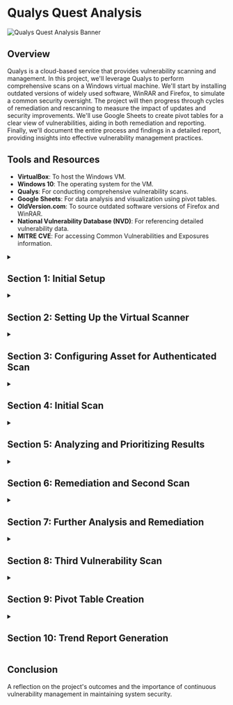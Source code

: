 # Qualys Quest Analysis

![Qualys Quest Analysis Banner](https://i.imgur.com/GBIvqJF.gif)

## Overview

Qualys is a cloud-based service that provides vulnerability scanning and management. In this project, we'll leverage Qualys to perform comprehensive scans on a Windows virtual machine. We'll start by installing outdated versions of widely used software, WinRAR and Firefox, to simulate a common security oversight. The project will then progress through cycles of remediation and rescanning to measure the impact of updates and security improvements. We'll use Google Sheets to create pivot tables for a clear view of vulnerabilities, aiding in both remediation and reporting. Finally, we'll document the entire process and findings in a detailed report, providing insights into effective vulnerability management practices.


## Tools and Resources

- **VirtualBox**: To host the Windows VM.
- **Windows 10**: The operating system for the VM.
- **Qualys**: For conducting comprehensive vulnerability scans.
- **Google Sheets**: For data analysis and visualization using pivot tables.
- **OldVersion.com**: To source outdated software versions of Firefox and WinRAR.
- **National Vulnerability Database (NVD)**: For referencing detailed vulnerability data.
- **MITRE CVE**: For accessing Common Vulnerabilities and Exposures information.


<details>
<summary><h2><b>Section 1: Initial Setup</b></h2></summary>
  To begin, we start by preparing our virtual environment for the vulnerability assessment. We'll establish a network, set up a Windows virtual machine, and install outdated versions of software known for their vulnerabilities.<br><br>

  <details>
  <summary><h3>Step 1: Creating a NAT Network</h3></summary>
  
  - Open VirtualBox and go to `File > Tools > Host Network Manager`
  - Click on the `NAT Networks` tab and Create with the following details:
    - Name: `NatNetwork`
    - Ipv4: `10.2.22.0/24`
    - DHCP: `Enabled`

![VirtualBox Manager](https://i.imgur.com/QZRWNRR.png)<br><br>
![Creating NAT Network](https://i.imgur.com/zt1VLMW.png)<br><br>

  </details>

  <details>
  <summary><h3>Step 2: Assign Windows VM to NatNetwork</h3></summary>

  - Create a Windows virtual machine in VirtualBox and configure our network settings to use our created Nat Network: `NatNetwork`

![VM Network Settings](https://i.imgur.com/74elGnG.png)<br><br>

  </details>

  <details>
  <summary><h3>Step 3: Installing Outdated Applications</h3></summary>

  - Open a browser and Search for `Old Version`
  - Click on the `OldVersion.com` link and search for Mozilla Firefox and WinRAR
  - Download and Install both applications
   
![Google Search for Old Version](https://i.imgur.com/fVKK6lf.png)<br><br>
![Downloading Firefox](https://i.imgur.com/bU6ZuCT.png)<br><br>
![Downloading Firefox1](https://i.imgur.com/O0eNVUx.png)<br><br>
![Downloading WinRAR](https://i.imgur.com/6qAGRWv.png)<br><br>
![Installing WinRAR & Firefox](https://i.imgur.com/DEaNp0z.png)<br><br>

  Great! We've now created our Windows VM with outdated versions of Firefox and WinRAR installed. This machine will be used to find vulnerabilities for us to analyze and remediate. Next, we will download and install our Virtual Scanner from Qualys.

  </details>
  
</details>

<details>
<summary><h2><b>Section 2: Setting Up the Virtual Scanner</b></h2></summary>
  This section involves downloading the Qualys Virtual Scanner and configuring it to work with our virtual environment assuming we've already subscribed for the Community Edition of Qualys.<br><br>

  <details>
  <summary><h3>Step 1: Downloading the Scanner</h3></summary>
    
  - Access the Qualys platform and in the Getting Started section, click on `Download a virtual scanner`
  - Start the wizard to configure our scanner
  - Choose `VMware ESXi, vCenter Server` as the virtualization platform and provide the name `StreetrackVA` for our scanner
  - Download the scanner appliance image to the local machine
  - Take note of the provided Personalization Code for later use

![Add New Virtual Scanner](https://i.imgur.com/HVC48hW.png)<br><br>
![Start Wizard](https://i.imgur.com/b8xA6Vs.png)<br><br>
![Configure Platform and Name](https://i.imgur.com/Njc80LI.png)<br><br>
![Save Virtual Scanner](https://i.imgur.com/iNg3raU.png)<br><br>
![Personalization Code](https://i.imgur.com/BXVDIKb.png)<br><br>

  </details>

  <details>
  <summary><h3>Step 2: Importing and Configuring the Scanner Appliance</h3></summary>
 
  - In VirtualBox, select `File` > `Import Appliance` and navigate to the downloaded scanner image
  - Follow the prompts to import the scanner appliance
  - Once imported, click on `Settings` > `Network` and choose:
    - Attached to: `NAT Network`
    - Name: `NatNetwork`
      
  This will ensure that the scanner and the Windows VM will be on the same network.<br><br>
      
![Importing Appliance](https://i.imgur.com/I5IUsmB.png)<br><br>
![Importing Appliance1](https://i.imgur.com/VRYOIhj.png)<br><br>
![Appliance Settings](https://i.imgur.com/VjhFhFZ.png)<br><br>
![Appliance Settings1](https://i.imgur.com/TbXOzSZ.png)<br><br>

  </details>

  <details>
  <summary><h3>Step 3: Personalizing the Scanner</h3></summary>

  - Start the scanner VM and use the personalization code provided by Qualys to activate and configure the scanner.
  - We'll be provided the IP address of our scanner once the personalization process is complete.

![Scanner Console1](https://i.imgur.com/DQBoKfE.png)<br><br>
![Personalization Progress](https://i.imgur.com/WYnAHVw.png)<br><br>
![Scanner Complete](https://i.imgur.com/sZx6T6X.png)<br><br>

  </details>

  <details>
  <summary><h3>Step 4: Finalizing Scanner Setup</h3></summary>
  
  - Once the personalization is complete, verify that the scanner appears in our Qualys account with the correct LAN IP: `10.2.22.6`
  - We'll also perform a connectivity test from the Windows VM to confirm the scanner is reachable.
  - In the command prompt, run:<br><br>
    ```cmd
    ipconfig
    ping 10.2.22.6
    ```
  - **Our IP Addresses:**
    - Windows VM: `10.2.22.5`
    - Qualys Scanner: `10.2.22.6`
            
![Activation Verification](https://i.imgur.com/NGzwDfe.png)<br><br>
![Appliances Tab](https://i.imgur.com/i6KX2gx.png)<br><br>
![Ping Test](https://i.imgur.com/ssnmMud.png)<br><br>

  Awesome! The Qualys Virtual Scanner is now up and running! In the next section, we'll configure our asset for an authenticated scan. 
  
  </details>

</details>

<details>
<summary><h2><b>Section 3: Configuring Asset for Authenticated Scan</b></h2></summary>
  Setting up for an authenticated scan ensures a more thorough assessment by allowing the scanner to log into the system. This allows for deeper vulnerability detection. Lets go over the steps to configure our asset, Windows VM, for an authenticated scan.<br><br>

  <details>
  <summary><h3>Step 1: Adding VM's IP Range to Qualys Asset Groups</h3></summary>
    
  - Navigate to the `Assets` tab on the Qualys platform
  - Click `Add IPs for Scanning`
  - Click on `New` > `IP Tracked Addresses`
  - Enter the IP range of: `10.2.22.2-10.2.22.20`
  - Save the configuration to ensure these IPs are included in scans

![Assets Tab](https://i.imgur.com/f1CeEDI.png)<br><br>
![Add IPs for Scanning1](https://i.imgur.com/azzU5Sz.png)<br><br>
![Add IPs for Scanning2](https://i.imgur.com/sUFpZU4.png)<br><br>
![Add IPs for Scanning3](https://i.imgur.com/3idJ36o.png)<br><br>
  
  </details>

  <details>
  <summary><h3>Step 2: Configuring Windows Firewall</h3></summary>
    
  - On our Windows VM, open the `Windows Defender Firewall` settings.
  - Disable the firewall for private and public networks to allow for unobstructed scanning.
    
![Windows Defender Firewall](https://i.imgur.com/lON4BHQ.png)<br><br>
![Windows Defender Firewall](https://i.imgur.com/Wd19tHy.png)<br><br>
![Turn Off Firewall](https://i.imgur.com/pYdbWAH.png)<br><br>

  Disabling Windows Defender Firewall on both private and public networks on the VM to ensure uninterrupted scanning by Qualys.

  </details>
  
  <details>
  <summary><h3>Step 3: Configuring Windows Services</h3></summary>
    
  - Navigate to `Services` and ensure that the `Remote Registry` service is set to `Automatic` and click `Start`. 
  - In `User Account Control` settings, adjust to `Never Notify`
  - These will allow Qualys scans to access necessary Windows services.

![Services1](https://i.imgur.com/ReBiS2P.png)<br><br>
![Services2](https://i.imgur.com/hifxTFe.png)<br><br>
![Services3](https://i.imgur.com/YMDHjIz.png)<br><br>
![Services4](https://i.imgur.com/zVDXJQI.png)<br><br>

  </details>

  <details>
  <summary><h3>Step 4: Configuring Registry Editor</h3></summary>
    
  - Open `Registry Editor` and navigate to `Computer\HKEY_LOCAL_MACHINE\SOFTWARE\Microsoft\Windows\CurrentVersion\Policies\System`
  - Right-click and choose `New` > `DWORD`
  - Fill in the following details:
    - Value Name: `LocalAccountTokenFilterPolicy`
    - Value Data: `1`
    - This will ensure that the scanning tool has the necessary permissions to check for vulnerabilities on the computer by adjusting the security setting in the computer's registry.
 
![Registry Editor](https://i.imgur.com/gWuZE4g.png)<br><br>
![Registry Editor1](https://i.imgur.com/W140kFX.png)<br><br>
![Registry Editor2](https://i.imgur.com/ZBHXccp.png)<br><br>

  </details>

  <details>
  <summary><h3>Step 5: Adding Credentials to Qualys</h3></summary>
    
  - Navigate back to the Qualys platform and go to the `Scans` tab.
  - Under the `Authentication` tab, click `New` then choose `Operating Systems` and select `Windows`
  - For the `Record Title`, enter `Win 10 Credentials`
  - Select `Local` under `Windows Authentication` and fill out the login credentials for the Windows VM:
    - Username: `Streetrack`
    - Password: `*********`
  - In the `IPs` section, input the IP address of the Windows VM: `10.2.22.5`
  - With these credentials, Qualys will be able to perform a more thorough authenticated scan on our VM.

![Cred1](https://i.imgur.com/0TpwIyi.png)<br><br>
![Cred2](https://i.imgur.com/9Fyhwfw.png)<br><br>
![Cred3](https://i.imgur.com/s9IqGz8.png)<br><br>
![Cred4](https://i.imgur.com/sIFP9pB.png)<br><br>

  </details>

  <details>
  <summary><h3>Step 6: Configuring the Option Profile for Scanning</h3></summary>
  
  The next step is to configure the scanning parameters within Qualys.

  - Select the `Option Profiles` tab and select `New` > `Option Profile` from the dropdown
  - Enter `Basic Win10 Scan` as the title for the option profile and select our username as the owner
  - Next, navigate to `Scan` section and choose `Standard Scan` to select about 1,900 common TCP ports for scanning. This is a balance between speed and coverage.
  - Lastly, scroll down and under `Authentication` select `Windows` checkbox. This will enable the scanner to use the provided Windows credentials during the scan.

![Option Profile](https://i.imgur.com/bTfoF6p.png)<br><br>
![Option Profile Title](https://i.imgur.com/A6mIUg4.png)<br><br>
![Scan TCP Ports](https://i.imgur.com/nnIVNhy.png)<br><br>
![Authentication](https://i.imgur.com/UO8B8sY.png)<br><br>

  Let's GO! After configuring these options, we'll save the profile and now, we can use this option profile to perform authenticated scans on our Windows VM, allowing for a more comprehensive vulnerability assessment.
  
  </details>

</details>

<details>
<summary><h2><b>Section 4: Initial Scan</b></h2></summary>
  
  Alright! Now we're ready to run our first authenicated scan! This will provide us with a view of gaps in our security and help us in securing them.

  - **Step 1: Creating a New Scan**
    - Navigate to `Scans` > `New` > `Scan`. The Launch Vulnerability Scan window will appear.
    - Set the following parameters:
      - Title: `Win10 Authenticated Scan`
      - Option Profile: `Basic Win10 Scan`
      - Scanner Appliance: `StreetrackVA`
      - IPv4 Address: `10.2.22.5`
      - Click on `Launch` once the settings are set.

![Scan1-1](https://i.imgur.com/hfeVUBD.png)<br><br>
![Scan1-2](https://i.imgur.com/ssLOusJ.png)<br><br>
![Scan1-3](https://i.imgur.com/FSF6P8K.png)<br><br>
![Scan1-4](https://i.imgur.com/3iBaxZr.png)<br><br>

  With our first scan completed, we are ready for the next phase of our security assessment: Analyze and Prioritization. The upcoming stage is necessary to the vulnerability management cycle, as it involves a careful examination of the identified vulnerabilities, ranking them based on their severity, and planning remediation efforts accordingly. By prioritizing effectively, we ensure that we address the most critical weaknesses first, bolstering our security posture where it matters most.

</details>

<details>
<summary><h2><b>Section 5: Analyzing and Prioritizing Results</b></h2></summary>
  This phase begins with understanding and reviewing the scan's findings, with the aim to prioritize vulnerabilities by their threat level. To enhance our understanding, we'll examine CVEs associated with a critical vulnerability, consulting the MITRE CVE database and the National Vulnerability Database for detailed information. This approach ensures our remediation efforts are directed where they're most needed.

  <details>
  <summary><h3>Understanding the Scan Summary</h3></summary>
    
  In the realm of vulnerability management, the severity of the vulnerabilities dictates the urgency and priority with which they must be addressed. 

  **Critical and High Vulnerabilities:**
  - Severity 5 (Critical) and Severity 4 (High) vulnerabilities are the most prominent in the scan results.
  - These categories represent the most severe and pressing security issues that need immediate attention due to the high risk they pose.
  - We will focus on remedying Severity 5 and 4 vulnerabilities as they are akin to critical and high threats to our network's security.
  - Swift action on these vulnerabilities is essential to mitigate the risk of potential breaches or security incidents.

  **Vulnerability Breakdown:**
  - Total Reported Vulnerabilities: 442
  - Severity 5 Vulnerabilities: 42
  - Severity 4 Vulnerabilities: 148
  - Severity 3 Vulnerabilities: 58 confirmed, 3 potential
  - Severity 2 Vulnerabilities: 16 confirmed, 2 potential
  - Severity 1 Vulnerabilities: None reported
  - Information Gathered: 173
    - It's noteworthy that out of the 442 vulnerabilities, 173 are categorized as 'Information Gathered'. These entries are not actual vulnerabilities but rather informational items that may include best practices, configuration details, or other non-critical findings.
  - Security Risk Average:
    - The average security risk score of 5.0, a critical-risk posture, underscores the necessity for a thorough review and rapid response plan.
    
  By concentrating on the vulnerabilities with the highest severity first as well as understanding the difference between true vulnerabilities and informational findings, we can efficiently allocate our resources towards enhancing our security posture and reducing the risk landscape. 

  ***For the remainder of this project, we will only focus on critical and high severity vulnerabilities***<br><br>

![Scan Summary](https://i.imgur.com/CxloV6f.png)<br><br>

  </details>

  <details>
  <summary><h3>Reviewing Vulnerabilities by Category</h3></summary>
  
  Categorizing vulnerabilities can significantly enhance the effectiveness of targeted remediation, risk assessment, and trend analysis. Let's explore how categorization aids in these aspects of vulnerability management:

  - **Targeted Remediation:**
    - Categories allow us to focus on areas that require specialized attention or expertise. For example, vulnerabilities within the 'Local' category could indicate issues with installed applications, which may require updates or patches.

  - **Risk Assessment:**
    - By understanding the categories, we can prioritize risks based on severity and the nature of the threat. A high number of 'Windows' category vulnerabilities often suggests the need for critical security updates.

  - **Trend Analysis:**
    - Categorization helps in spotting trends such as recurrent types of vulnerabilities. This can inform our security strategy and help prevent similar vulnerabilities in the future.

  In our specific case:

  - **Local Category:**
    - With 217 confirmed vulnerabilities under 'Local', this could point to the outdated applications we installed on the system. Firefox being a browser could likely have many variety of web protocols, plugins, and extensions, all of which can act as potential attack surfaces. 

  - **Windows Category:**
    - The 42 items in the 'Windows' category likely represent missing security updates. These are crucial as they often patch known vulnerabilities that could be exploited by attackers. We need to ensure that all systems are up-to-date with the latest security patches to maintain a secure environment. For this project, no updates were performed before the scan so these 42 could be due to the Windows security updates.

  In conclusion, categorizing vulnerabilities not only streamlines the remediation process but also provides actionable intelligence on security posture and policy development. For our situation, addressing the 'Local' and 'Windows' categories should be prioritized to mitigate the risk of exploitation from outdated applications and unpatched systems.

![Vulnerabilities by Category](https://i.imgur.com/ZhwBwZA.png)<br><br>

  </details>

  <details>
  <summary><h3>Examining Detailed Results</h3></summary>
  
  The "Detailed Results" section offers a list of individual vulnerabilities. Numerous critical severity level 5 vulnerabilties cover the screen:
  
  - **Critical Windows Security Updates:**
    - These entries suggest missing patches for known Windows vulnerabilities, which are crucial to address promptly to maintain system security.
    
  - **Firefox Vulnerabilities:**
    - Outdated versions of Firefox have multiple security gaps, emphasizing the need for regular updates to web browsers, which are common targets for exploitation due to their extensive internet interaction.

  In essence, this portion underscores the urgency of applying security patches to both operating systems and applications to mitigate the risk of potential cyber attacks.

![Detailed Results](https://i.imgur.com/Y5LtkFt.png)<br><br>

  </details>

  <details>
  <summary><h3>Investigating Individual Vulnerabilities</h3></summary>

  Here, we'll select a critical vulnerability to investigate further. Lets take a look at one thats related to Mozilla Firefox, a critical remote code execution issue. A remote code execution vulnerability allows an attacker to run code on a victim's system.

  - **CVE ID:**
    - The associated CVE (Common Vulnerabilities and Exposures) ID is CVE-2016-9079, which serves as a unique identifier for this specific security flaw.
  
  - **Impact on Systems:**
    - The vulnerability's impact is significant as it could allow remote attackers to execute code on the user’s system, potentially leading to data theft, unauthorized access, or other malicious activities.

  - **Solution:**
    - The report includes links for patches, underscoring the availability of fixes that should be applied to mitigate the risk.

  - **Exploitability:**
    - We see mulitple entries for exploitability meaning attackers are actively exploiting this vulnerability. This increases the urgency to patch affected systems.

![Individual Vulnerability](https://i.imgur.com/3k6Abiq.png)<br><br>

  - **Associated Malware:**
    - Upon scrolling down, we see the presence of known malware associated with this vulnerability which confirms its criticality and active exploitation in the wild.

![Individual Vulnerability1](https://i.imgur.com/LecO7GV.png)<br><br>

  - **Further Investigation:**
    - Following the CVE link leads to the MITRE CVE page, which details that the vulnerability relates to the SVG Animation feature in Firefox and affects Tor Browser users in Windows as well.
    - The NIST National Vulnerability Database (NVD) link provides additional insights, including the CVSS score.
    - Click on `Learn more at National Vulnerability Database (NVD)`

![Individual Vulnerability2](https://i.imgur.com/daYsuvo.png)<br><br>

  - **CVSS Score Explanation:**
    - The CVSS (Common Vulnerability Scoring System) score quantifies the severity of vulnerabilities; a score of 7.5 is categorized as High, indicating a severe level of risk.

![Individual Vulnerability3](https://i.imgur.com/CiVtNqP.png)<br><br>

  Considering the critical severity, high CVSS score, known exploitability, and associated malware, this vulnerability is a high-priority issue that must be addressed immediately to protect systems from potential compromise.
  
  </details>

</details>

<details>
<summary><h2><b>Section 6: Remediation and Second Scan</b></h2></summary>
  In the landscape of risk remediation, the chosen strategy often depends on the necessity and function of the associated applications. If an application is not essential to daily operations and it poses significant security vulnerabilities, opting for risk avoidance by uninstalling the application may be the most secure approach. This method effectively removes the threat from the environment, enhancing overall security without the need for ongoing management that comes with risk reduction strategies. By choosing risk avoidance in such scenarios, we can maintain a stronger security posture and eliminate unnecessary vulnerabilities from our system.<br><br>
  
- **Step 1: Remediation: Uninstalling Outdated Applications:**
  - We identified Mozilla Firefox and WinRAR as outdated versions with multiple vulnerabilities. To mitigate the risk, we choose to uninstall the applications from our system.
  
![Uninstalling Firefox](https://i.imgur.com/ofDtPm3.png)<br><br>

  With the outdated applications removed, we then prepare for a second vulnerability scan to verify the effectiveness of our remediation actions.

- **Step 2: Performing Second Scan:**
  - Set up the scan with the title `Win10 Authenticated Scan 2`
  - Configure the same basic Windows 10 scan option profile as well as scanner appliance and target IP
  - Launch the Scan and when finished, click `View Results`
  
![Second Scan Setup](https://i.imgur.com/2iFl2jQ.png)<br><br>
  
![Second Scan Launch](https://i.imgur.com/na35ELY.png)<br><br>

- **Step 3: Review Second Scan Results:**
  
  The second scan results indicate a significant reduction in the number of vulnerabilities compared to the first scan. Here are some bullet points that outline the key changes:

  - **Total Vulnerabilities Reduced:**
    - The total number of vulnerabilities decreased from 427 to 226, showing a substantial improvement in security posture.

  - **Critical and High-severity Vulnerabilities Decreased:**
    - Severity 5 vulnerabilities dropped from 42 to 8.
    - Severity 4 vulnerabilities saw a reduction from 148 to 23.
  
  - **'Local' Category Improvement:**
    - The 'Local' category, which initially had 217 confirmed vulnerabilities, no longer appears among the top categories, suggesting that local issues were effectively remediated.

  - **'Windows' and 'Security Policy' Categories:**
    - There remains a significant number of 'Windows' category vulnerabilities, likely related to outstanding security updates. The 'Security Policy' category also still shows vulnerabilities, indicating a need for further policy adjustments.

  - **Information Gathered:**
    - The 'Information Gathered' category showed a decrease in entries, from 173 to 109, which may include lower-risk findings but still signifies a more secure and compliant environment.

These changes underscore the effectiveness of the remediation actions taken, such as uninstalling outdated applications like Firefox, and demonstrate the value of conducting follow-up scans as part of a comprehensive vulnerability management process.
  
![Second Scan Summary](https://i.imgur.com/ncAlmGv.png)<br><br>

- **Step 4: Reflect on Remaining Vulnerabilities:**
  - The detailed results of the second scan highlighted the remaining issues that still require attention.
  
![Second Scan Detailed Results](https://i.imgur.com/30HP9HT.png)<br><br>

  These steps confirmed that uninstalling the outdated application was an effective measure in reducing our exposure to potential threats. The second scan's outcomes dictate our next actions in the continuous process of vulnerability management.

</details>

<details>
<summary><h2><b>Section 7: Further Analysis and Remediation</b></h2></summary>
  Continuing with the vulnerability management cycle, we'll analyze the remaining vulnerabilities from our second scan. We can identify critical Windows security updates along with high-severity Microsoft application vulnerabilities. Another round of remediation will commence to further harden our system.<br><br>

![Second Scan Results](https://i.imgur.com/faWuNaA.png)<br><br>

- **Step 1: Update Windows**
  - From the scan results we can see the remaining critical alerts are related to Windows Security Update. We will now update the system.
    - Navigate to `Windows Update` and click `Download`
    - After updates finish downloading and installing, followed by restarts. we can confirm that our system is up to date.

![Windows Update](https://i.imgur.com/xA4ywkY.png)<br><br>
![Windows Update1](https://i.imgur.com/LxpL9CM.png)<br><br>

- **Step 2: Investigate Microsoft High Vulnerabilities**
  - Here we focus on 2 Remote Code Execution (RCE) vulnerabilities in the 3D Viewer application and Windows Codecs Library.
  - Consulting the associated CVE links revealed that updates and patches could be obtained through the Microsoft Store.

![Microsoft Vulnerabilities](https://i.imgur.com/Zmq3iXy.png)<br><br>
![Microsoft Vulnerabilities1](https://i.imgur.com/X6l3ATT.png)<br><br>
![Microsoft Vulnerabilities2](https://i.imgur.com/FdVPQVJ.png)<br><br>
![Microsoft Vulnerabilities3](https://i.imgur.com/L4rNUlJ.png)<br><br>

- **Step 3: Remediate Microsoft High Vulnerabilities**
    - To remediate these vulnerabilities, we'll do the following:
      - Navigate to the Microsoft Store within our Windows environment
      - Identify and apply the necessary updates for the 3D Viewer and HEIF Image Extensions as per CVE instructions

![Microsoft Update](https://i.imgur.com/dqEzoU1.png)<br><br>
![Microsoft Update1](https://i.imgur.com/knZNGsS.png)<br><br>
![Microsoft Update2](https://i.imgur.com/bQz3IA3.png)<br><br>
![Microsoft Update3](https://i.imgur.com/IJLab1K.png)<br><br>
  
These actions are crucial to maintaining a secure environment and will be verified in our third scan.

</details>

</details>

<details>
<summary><h2><b>Section 8: Third Vulnerability Scan </b></h2></summary>
  
We continue with our vulnerability management cycle by initiating the third scan.
  
- **Step 1: Perform Third Scan**
  - Navigate to the Qualys platform and choose `Scans` > `New` > `Scan`
  - Provide the scan details:
    - Title: `Win10 Authenticated Scan 3`
    - Option Profile: `Basic Win10 Scan`
    - Scanner Appliance: `StreetrackVA`
    - IPv4 Address: `10.2.22.5`
    - Click on `Launch` once the settings are set. Once finshed click on `View Results`

The objective is to evaluate the current security posture of the system following the updates and remediation actions that have been taken.

![Scan 3-1](https://i.imgur.com/PYQzno2.png)<br><br>
![Scan 3-2](https://i.imgur.com/x05m2ej.png)<br><br>

- **Step 1: Reviewing the Third Scan**
  - Upon reviewing the results of the third scan, we are observing a further reduction in vulnerabilities.
  - There are no critical alerts, and only a few high-severity issues remain.
  - This improvement highlights the effectiveness of our remediation approach, which includes updating services through the Microsoft Store and applying the latest security updates to Windows.

![Scan 3-3](https://i.imgur.com/2isaU26.png)<br><br>
![Scan 3-4](https://i.imgur.com/Jsy5udq.png)<br><br>

This trend of diminishing vulnerabilities affirms our proactive approach and the measures we implement to secure our environment. By focusing on the Vulnerability Management Cycle, we can continue to resolve vulnerabilities aiming to reduce the attack surface further and strengthen our security defenses.

</details>

<details>
<summary><h2><b>Section 9: Pivot Table Creation</b></h2></summary>

- In the realm of vulnerability management, pivot tables serve as a potent analytical tool, streamlining the organization and interpretation of extensive vulnerability data. They enhance trend reporting by enabling security teams to visualize changes over time, identify remediation progress, and prioritize threats based on severity. 

- Pivot tables also facilitate efficient communication and task delegation across different departments, ensuring that everyone involved in the remediation process is aligned and informed about the vulnerabilities.

- In this section, we'll go over downloading the results from the three comprehensive security scans and creating pivot tables in Google Sheets. These pivot tables will be used to go along with our trend report in the next section.

  - **Step 1: Download Reports**
    - Navigate to the Qualys platform
    - Under the `Scans` tab, choose each authenticated scan and click download
    - For download format, choose `Comma-separated value (CSV)`
   
![Download CSV](https://i.imgur.com/fYE5oHW.png)<br><br>
![Download CSV1](https://i.imgur.com/npXUJwH.png)<br><br>

  - **Step 2: Import and Initial Setup**
    - Open Google Sheets and import the downloaded scan results. 
    - Highlight the metadata section of the header and delete them. We won't be needing them for our pivot tables
    - Select the entire first row which is our 'key' row and click on the `Create a Filter Icon`. Now we can filter using these values.
    - Select everything and right-click to choose `Resize rows` > size `21` which is the default. This isn't for the pivot tables but it does give us a better view of the data.

![CSV](https://i.imgur.com/o3kgMpZ.png)<br><br>
![CSV1](https://i.imgur.com/PqZVRab.png)<br><br>
![CSV2](https://i.imgur.com/OO8yd9a.png)<br><br>
![CSV3](https://i.imgur.com/qlJWyYI.png)<br><br>

  - **Step 3: Create Pivot Table**
    - Select everything and navigate to `Insert` > `Pivot Table`
    - Choose `New Sheet` and click `Create`

![CSV4](https://i.imgur.com/r4QWyfK.png)<br><br>
![CSV5](https://i.imgur.com/dyE8Orb.png)<br><br>

  - **Step 4: Edit Pivot Table**
    - Lets create a table with the vulnerability name and filter to only see severity level 4 and 5.
    - To begin, we can see our blank table on the left and on the right is our Pivot Table Editor
      - Notice the four categories:
        - Rows
        - Columns
        - Values
        - Filters
    - On the far right section, there are the different key filters we created earlier. We'll click and drag these over to the four categories to edit our pivot table:
      - Click and drag `Title` to the `Rows` section
      - Click and drag `Severity` to the `Columns` section and rename it to `Severity`
      - Click and drag `Severity` to the `Filters` section
      - In the drop down menu of the `Filters` section, choose to show severity `4` and `5`
      - Under the `Rows` section, select `Sort by` and choose `Severity`
    - Now let's rename this table as `Vulnerability Title`

  - We should now have a table of the vulnerability titles with severity levels 4 and 5.
    
![pivot](https://i.imgur.com/z2Npo3a.png)<br><br>
![pivot](https://i.imgur.com/kbXXqnH.png)<br><br>

  - **Step 5: Category Pivot Table**
    - Now we'll create another pivot table to show the amount of vulnerabilities by their categories.
    - First, lets right-click on the previous table and choose `Duplicate`
    - We can see a duplicate table has been created
    - Rename this table `Vulnerability Category`
    - Now remove all filters except for the last one which is `Severity` in the `Filters` section. we want to continue to show only severity levels 4 and 5
    - Click and drag `Category` to the `Rows` section
    - Click and drag `Resuls` to the `Values` section and summarize by COUNTA
   
  - Once finished we can see the number of vulnerabilities in each category with severity levels of high(4) and critical(5). This can really help us by enabling quick identification of areas with the highest security risks and prioritization for remediation efforts.

![pivot](https://i.imgur.com/ec9UXIq.png)<br><br>
![pivot](https://i.imgur.com/5J6MmCE.png)<br><br>

  - **Step 6: IP Pivot Table**
    - Lets create one more pivot table. This time we'll create one focused on the IP and the number of vulnerabilities with severity levels 4 and 5
    - Right-click the previous table and select `Duplicate`
    - Rename this table `IP Critical/High`
    - Remove all filters except for the last one `Severity` in the `Filters` section
    - Click and drag `IP` to the `Rows` section
    - Click and drag `Severity` to the `Columns` section
    - Click and drag `Results` to the `Values` section
    - Rename `Results` to `Vulnerability Severity by IP`
   
  - Great! We now have a table showing our IP and the amount of vulnerabilities with severity levels 4 and 5. This can help us pinpoint critical risk areas for specific IPs.

![pivot](https://i.imgur.com/KWKkp25.png)<br><br>

Awesome! In this section we went over how to create pivot tables to help get a better visual for trend reporting as well as other benifts


</details>










<details>
<summary><h2><b>Section 10: Trend Report Generation</b></h2></summary>
  Using the data from pivot tables to compile a trend report, illustrating the efficacy of the vulnerability management process throughout the project.
  

<details>
<summary><h2><b>Section 9: Pivot Table Creation for Trend Reporting</b></h2></summary>

- Pivot tables are invaluable in vulnerability management for organizing and interpreting large datasets. They not only facilitate trend analysis but also assist in visualizing the impact of remediation efforts over time, enabling security teams to prioritize and address the most critical threats effectively.

- Trend reports created from pivot tables offer a dynamic view of vulnerability data, showcasing the progression of security posture improvements as a result of remediation activities. They help to highlight patterns, predict future security challenges, and inform strategic decision-making.

- In this section, we'll cover the steps to export scan data and use it to create pivot tables in Google Sheets. We will then integrate these pivot tables into a trend report that visualizes the reduction in vulnerabilities after each scan, reflecting the success of our remediation efforts. This will include a comparison of vulnerability counts, severities, and types before and after remediation, providing a clear, actionable insight into the effectiveness of our vulnerability management process.

</details>






</details>

## Conclusion

A reflection on the project's outcomes and the importance of continuous vulnerability management in maintaining system security.

<!-- Include any final thoughts or screenshots -->
